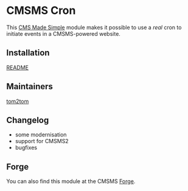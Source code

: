 # CMSMS Cron
This [CMS Made Simple](http://cmsmadesimple.org) module makes it possible to use
a *real* cron to initiate events in a CMSMS-powered website.
## Installation
[README](doc/setup.md)
## Maintainers
[tom2tom](https://github.com/tom2tom)
## Changelog
* some modernisation
* support for CMSMS2
* bugfixes
## Forge
You can also find this module at the CMSMS [Forge](http://dev.cmsmadesimple.org/projects/cron).
